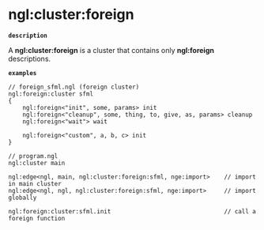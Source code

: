 # ngl:cluster:foreign

__`description`__

A **ngl:cluster:foreign** is a cluster that contains only **ngl:foreign** descriptions.

__`examples`__

```ngl
// foreign_sfml.ngl (foreign cluster)
ngl:foreign:cluster sfml
{
    ngl:foreign<"init", some, params> init
    ngl:foreign<"cleanup", some, thing, to, give, as, params> cleanup
    ngl:foreign<"wait"> wait

    ngl:foreign<"custom", a, b, c> init
}

// program.ngl
ngl:cluster main

ngl:edge<ngl, main, ngl:cluster:foreign:sfml, nge:import>    // import in main cluster
ngl:edge<ngl, ngl, ngl:cluster:foreign:sfml, nge:import>     // import globally

ngl:foreign:cluster:sfml.init                                // call a foreign function
```